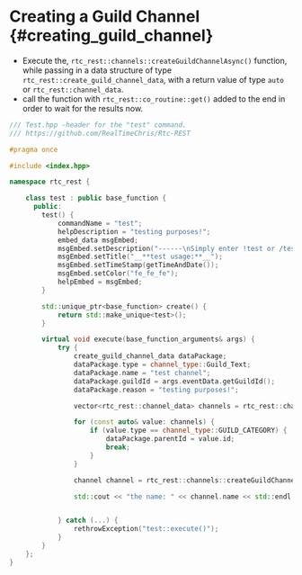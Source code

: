Creating a Guild Channel {#creating_guild_channel}
============
- Execute the, `rtc_rest::channels::createGuildChannelAsync()` function, while passing in a data structure of type `rtc_rest::create_guild_channel_data`, with a return value of type `auto` or `rtc_rest::channel_data`.
- call the function with `rtc_rest::co_routine::get()` added to the end in order to wait for the results now.

```cpp
/// Test.hpp -header for the "test" command.
/// https://github.com/RealTimeChris/Rtc-REST

#pragma once

#include <index.hpp>

namespace rtc_rest {

	class test : public base_function {
	  public:
		test() {
			commandName = "test";
			helpDescription = "testing purposes!";
			embed_data msgEmbed;
			msgEmbed.setDescription("------\nSimply enter !test or /test!\n------");
			msgEmbed.setTitle("__**test usage:**__");
			msgEmbed.setTimeStamp(getTimeAndDate());
			msgEmbed.setColor("fe_fe_fe");
			helpEmbed = msgEmbed;
		}

		std::unique_ptr<base_function> create() {
			return std::make_unique<test>();
		}

		virtual void execute(base_function_arguments& args) {
			try {
				create_guild_channel_data dataPackage;
				dataPackage.type = channel_type::Guild_Text;
				dataPackage.name = "test channel";
				dataPackage.guildId = args.eventData.getGuildId();
				dataPackage.reason = "testing purposes!";

				vector<rtc_rest::channel_data> channels = rtc_rest::channels::getGuildChannelsAsync({.guildId = args.eventData.getGuildId()}).get();

				for (const auto& value: channels) {
					if (value.type == channel_type::GUILD_CATEGORY) {
						dataPackage.parentId = value.id;
						break;
					}
				}

				channel channel = rtc_rest::channels::createGuildChannelAsync(dataPackage).get();

				std::cout << "the name: " << channel.name << std::endl;


			} catch (...) {
				rethrowException("test::execute()");
			}
		}
	};
}
```
